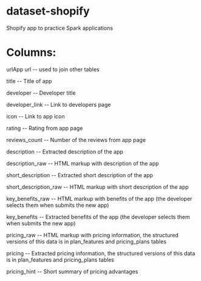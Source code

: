 # dataset-shopify
Shopify app to practice Spark applications

Columns:
==========
urlApp url -- used to join other tables

title -- Title of app

developer -- Developer title

developer_link -- Link to developers page

icon -- Link to app icon

rating -- Rating from app page

reviews_count -- Number of the reviews from app page

description -- Extracted description of the app

description_raw -- HTML markup with description of the app

short_description -- Extracted short description of the app

short_description_raw -- HTML markup with short description of the app

key_benefits_raw -- HTML markup with benefits of the app (the developer selects them when submits the new app)

key_benefits -- Extracted benefits of the app (the developer selects them when submits the new app)

pricing_raw -- HTML markup with pricing information, the structured versions of this data is in plan_features and pricing_plans tables

pricing -- Extracted pricing information, the structured versions of this data is in plan_features and pricing_plans tables

pricing_hint -- Short summary of pricing advantages
